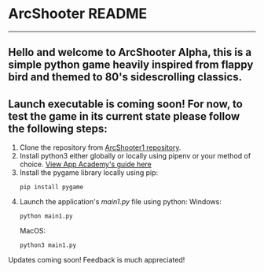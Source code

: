 # ArcShooter README #
---
Hello and welcome to ArcShooter Alpha, this is a simple python game heavily inspired from flappy bird and themed to 80's sidescrolling classics.
---
Launch executable is coming soon! For now, to test the game in its current state please follow the following steps:
---

1. Clone the repository from [ArcShooter1 repository](https://github.com/suwanshree/ArcShooter1.git).
2. Install python3 either globally or locally using pipenv or your method of choice.
    [View App Academy's guide here](https://github.com/appacademy/unified-setup/blob/main/python-setup.md)
3. Install the pygame library locally using pip:
    ```
    pip install pygame
    ```
4. Launch the application's *main1.py* file using python:
    Windows:
    ```
    python main1.py
    ```
    MacOS:
    ```
    python3 main1.py
    ```

Updates coming soon! Feedback is much appreciated!
